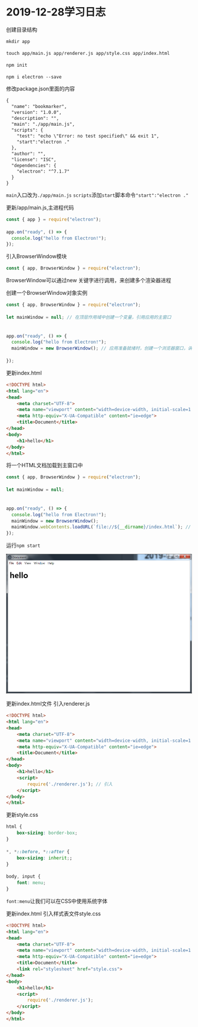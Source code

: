 # 2019-12-28学习日志

创建目录结构
```shell
mkdir app

touch app/main.js app/renderer.js app/style.css app/index.html

npm init 

npm i electron --save
```

修改package.json里面的内容

```shell
{
  "name": "bookmarker",
  "version": "1.0.0",
  "description": "",
  "main": "./app/main.js",
  "scripts": {
    "test": "echo \"Error: no test specified\" && exit 1",
    "start":"electron ."
  },
  "author": "",
  "license": "ISC",
  "dependencies": {
    "electron": "^7.1.7"
  }
}
```
`main`入口改为`./app/main.js`
`scripts`添加`start`脚本命令`"start":"electron ."`

更新/app/main.js,主进程代码

```javascript
const { app } = require("electron");

app.on("ready", () => {
  console.log("hello from Electron!");
});

```

引入BrowserWindow模块

```javascript
const { app, BrowserWindow } = require("electron");
```

BrowserWindow可以通过new 关键字进行调用，来创建多个渲染器进程

创建一个BrowserWindow对象实例

```javascript
const { app, BrowserWindow } = require("electron");

let mainWindow = null; // 在顶层作用域中创建一个变量，引用应用的主窗口


app.on("ready", () => {
  console.log("hello from Electron!");
  mainWindow = new BrowserWindow(); // 应用准备就绪时，创建一个浏览器窗口，讲它赋值给顶层作用域中定义的变量
 
});

```
更新index.html
```html
<!DOCTYPE html>
<html lang="en">
<head>
    <meta charset="UTF-8">
    <meta name="viewport" content="width=device-width, initial-scale=1.0">
    <meta http-equiv="X-UA-Compatible" content="ie=edge">
    <title>Document</title>
</head>
<body>
    <h1>hello</h1>
</body>
</html>
```
将一个HTML文档加载到主窗口中
```javascript
const { app, BrowserWindow } = require("electron");

let mainWindow = null; 


app.on("ready", () => {
  console.log("hello from Electron!");
  mainWindow = new BrowserWindow();
  mainWindow.webContents.loadURL(`file://${__dirname}/index.html`); // 让浏览器窗口加载主进程所在目录中的一个HTML文件
});
```
运行`npm start`

![运行图1](./asset/1.png)


更新index.html文件 引入renderer.js

```html
<!DOCTYPE html>
<html lang="en">
<head>
    <meta charset="UTF-8">
    <meta name="viewport" content="width=device-width, initial-scale=1.0">
    <meta http-equiv="X-UA-Compatible" content="ie=edge">
    <title>Document</title>
</head>
<body>
    <h1>hello</h1>
    <script>
        require('./renderer.js'); // 引入
    </script>
</body>
</html>

```

更新style.css
```css
html {
    box-sizing: border-box;
}

*, *::before, *::after {
    box-sizing: inherit;;
}

body, input {
    font: menu;
}
```
`font:menu`让我们可以在CSS中使用系统字体

更新index.html 引入样式表文件style.css

```html
<!DOCTYPE html>
<html lang="en">
<head>
    <meta charset="UTF-8">
    <meta name="viewport" content="width=device-width, initial-scale=1.0">
    <meta http-equiv="X-UA-Compatible" content="ie=edge">
    <title>Document</title>
    <link rel="stylesheet" href="style.css">
</head>
<body>
    <h1>hello</h1>
    <script>
        require('./renderer.js');
    </script>
</body>
</html>
```
